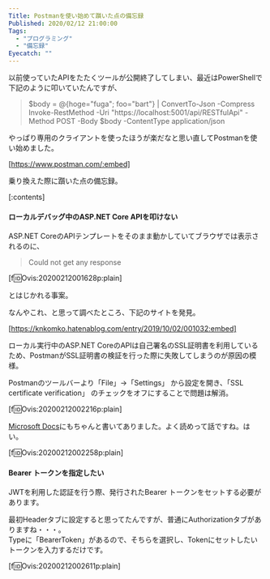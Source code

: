 ```yaml
---
Title: Postmanを使い始めて躓いた点の備忘録
Published: 2020/02/12 21:00:00
Tags:
  - "プログラミング"
  - "備忘録"
Eyecatch: ""
---
```

以前使っていたAPIをたたくツールが公開終了してしまい、最近はPowerShellで下記のように叩いていたんですが、  

> $body = @{hoge="fuga"; foo="bart"} | ConvertTo-Json -Compress  
> Invoke-RestMethod -Uri "https://localhost:5001/api/RESTfulApi" -Method POST -Body $body -ContentType application/json  

やっぱり専用のクライアントを使ったほうが楽だなと思い直してPostmanを使い始めました。  

[https://www.postman.com/:embed]

乗り換えた際に躓いた点の備忘録。  

[:contents]

<!-- more -->

#### ローカルデバッグ中のASP.NET Core APIを叩けない  

ASP.NET CoreのAPIテンプレートをそのまま動かしていてブラウザでは表示されるのに、

> Could not get any response

[f:id:Ovis:20200212001628p:plain]

とはじかれる事案。  

なんやこれ、と思って調べたところ、下記のサイトを発見。  

[https://knkomko.hatenablog.com/entry/2019/10/02/001032:embed]

ローカル実行中のASP.NET CoreのAPIは自己署名のSSL証明書を利用しているため、PostmanがSSL証明書の検証を行った際に失敗してしまうのが原因の模様。  

Postmanのツールバーより「File」→「Settings」 から設定を開き、「SSL certificate verification」 のチェックをオフにすることで問題は解消。  

[f:id:Ovis:20200212002216p:plain]

[Microsoft Docs](https://docs.microsoft.com/ja-jp/aspnet/core/tutorials/first-web-api?view=aspnetcore-3.0&tabs=visual-studio)にもちゃんと書いてありました。よく読めって話ですね。はい。  

[f:id:Ovis:20200212002258p:plain]

#### Bearer トークンを指定したい  

JWTを利用した認証を行う際、発行されたBearer トークンをセットする必要があります。  

最初Headerタブに設定すると思ってたんですが、普通にAuthorizationタブがありますね・・・。  
Typeに「BearerToken」があるので、そちらを選択し、Tokenにセットしたいトークンを入力するだけです。  

[f:id:Ovis:20200212002611p:plain]